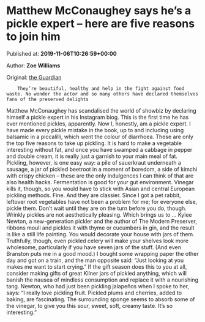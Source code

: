 
# Matthew McConaughey says he’s a pickle expert – here are five reasons to join him

Published at: **2019-11-06T10:26:59+00:00**

Author: **Zoe Williams**

Original: [the Guardian](https://www.theguardian.com/food/shortcuts/2019/nov/06/matthew-mcconaughy-pickle-expert-five-reasons-to-join-him)


        They’re beautiful, healthy and help in the fight against food waste. No wonder the actor and so many others have declared themselves fans of the preserved delights
      
Matthew McConaughey has scandalised the world of showbiz by declaring himself a pickle expert in his Instagram biog. This is the first time he has ever mentioned pickles, apparently. Now I, honestly, am a pickle expert. I have made every pickle mistake in the book, up to and including using balsamic in a piccalilli, which went the colour of diarrhoea. These are only the top five reasons to take up pickling.
It is hard to make a vegetable interesting without fat, and once you have swamped a cabbage in pepper and double cream, it is really just a garnish to your main meal of fat. Pickling, however, is one easy way: a pile of sauerkraut underneath a sausage, a jar of pickled beetroot in a moment of boredom, a side of kimchi with crispy chicken – these are the only indulgences I can think of that are also health hacks. Fermentation is good for your gut environment. Vinegar kills it, though, so you would have to stick with Asian and central European pickling methods. Fine. And they are classier.
Since I got a pet rabbit, leftover root vegetables have not been a problem for me; for everyone else, pickle them. Don’t wait until they are on the turn before you do, though. Wrinkly pickles are not aesthetically pleasing. Which brings us to …
Kylee Newton, a new-generation pickler and the author of The Modern Preserver, ribbons mouli and pickles it with thyme or cucumbers in gin, and the result is like a still life painting. You would decorate your house with jars of them. Truthfully, though, even pickled celery will make your shelves look more wholesome, particularly if you have seven jars of the stuff. (And even Branston puts me in a good mood.)
I bought some wrapping paper the other day and got on a train, and the man opposite said: “Just looking at you makes me want to start crying.” If the gift season does this to you at all, consider making gifts of great Kilner jars of pickled anything, which will banish the nausea of mindless consumption and replace it with a nourishing tang.
Newton, who had just been pickling jalapeños when I spoke to her, says: “I really love pickling fruit. Pickled plums and cherries, added to baking, are fascinating. The surrounding sponge seems to absorb some of the vinegar, to give you this sour, sweet, soft, creamy taste. It’s so interesting.”
